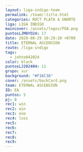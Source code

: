```yaml
---
layout: liga-indigo-team
permalink: /team/:title.html
categories: ROCT PLATA A GNORTE
liga: LIGA INDIGO
maincover: /assets/logos/POA.png
puntosLJMAYO24: 17
date: 2020-08-29 10:29:20 +0700
title: ETERNAL ASCENSION
route: /liga-indigo
tags:
  - johto042024
color: black
puntosLJ202404: 11
grupo: sur
background: "#F16C38"
cover: /assets/backCard.png
team: ETERNAL ASCENSION
ID: EA
puntos: 5
pj: 8
rec1: win
rec2: win
rec3: one
rec4: loss
rec5: 
rec6: 
rec7: 
rec8: 
rec9:
---
```

